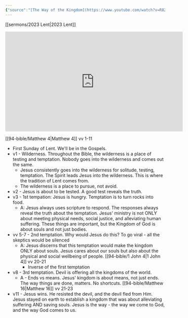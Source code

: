 ```yaml
---
{"source":"[The Way of the Kingdom](https://www.youtube.com/watch?v=R82afri8dbc)","clipped":"2023-02-26","dg-publish":true,"grade":2,"context":"Personal","type":"Resource","status":"Evergreen","topic":["Sermon"],"dateCreated":"2023-08-09","permalink":"/sermons/2023-02-26-the-way-of-the-kingdom/","dgPassFrontmatter":true}
---
```



[[sermons/2023 Lent\|2023 Lent]]

<iframe width="560" height="315" src="https://www.youtube.com/embed/R82afri8dbc" title="YouTube video player" frameborder="0" allow="accelerometer; autoplay; clipboard-write; encrypted-media; gyroscope; picture-in-picture" allowfullscreen></iframe>

[[94-bible/Matthew 4\|Matthew 4]] vv 1-11

* First Sunday of Lent. We'll be in the Gospels.
* v1 - Wilderness. Throughout the Bible, the wilderness is a place of testing and temptation. Nobody goes into the wilderness and comes out the same.
    * Jesus consistently goes into the wilderness for solitude, testing, temptation. The Spirit leads Jesus into the wilderness. This is where the tradition of Lent comes from.
    * The wilderness is a place to pursue, not avoid.
* v2 - Jesus is about to be tested. A good test reveals the truth.
* v3 - 1st tempation: Jesus is hungry. Temptation is to turn rocks into food.
    * A: Jesus always uses scripture to respond. The responses always reveal the truth about the temptation. Jesus' ministry is not ONLY about meeting physical needs, social justice, and alleviating human suffering. These things are important, but the Kingdom of God is about souls and not just bodies.
* vv 5-7 - 2nd temptation. Why would Jesus do this? To go viral - all the skeptics would be silenced
    * A: Jesus discerns that this temptation would make the kingdom ONLY about souls. Jesus cares about our souls but also about the physical and social wellbeing of people. [[94-bible/1 John 4\|1 John 4]] vv 20-21
        * Inverse of the first temptation
* v8 - 3rd temptation. Devil is offering all the kingdoms of the world.
    * A - Ends vs means. Jesus' kingdom is about means, not just ends. The way things are done, matters. No shortcuts. [[94-bible/Matthew 16\|Matthew 16]] vv 21-23
* v11 - Jesus wins. He resisted the devil, and the devil fled from Him. Jesus stayed on earth to establish a kingdom that was about alleviating suffering AND saving souls. Jesus is the way - the way we come to God, and the way God comes to us.